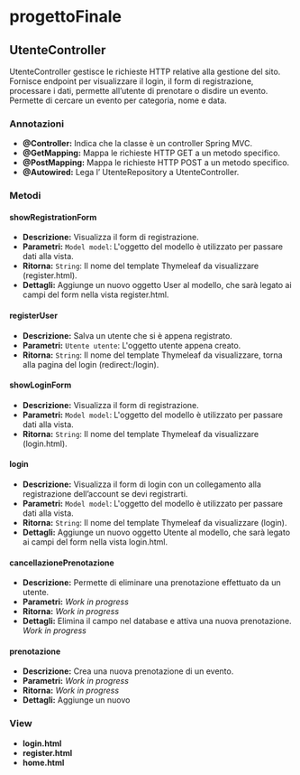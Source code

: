 # progettoFinale

## UtenteController
UtenteController gestisce le richieste HTTP relative alla gestione del sito. Fornisce endpoint per visualizzare il login, il form di registrazione, processare i dati, permette all’utente di prenotare o disdire un evento. Permette di cercare un evento per categoria, nome e data.

### Annotazioni
- **@Controller:** Indica che la classe è un controller Spring MVC.
- **@GetMapping:** Mappa le richieste HTTP GET a un metodo specifico.
- **@PostMapping:** Mappa le richieste HTTP POST a un metodo specifico.
- **@Autowired:** Lega l’ UtenteRepository a UtenteController.

### Metodi

#### showRegistrationForm
- **Descrizione:** Visualizza il form di registrazione.
- **Parametri:** `Model model`: L'oggetto del modello è utilizzato per passare dati alla vista.
- **Ritorna:** `String`: Il nome del template Thymeleaf da visualizzare (register.html).
- **Dettagli:** Aggiunge un nuovo oggetto User al modello, che sarà legato ai campi del form nella vista register.html.

#### registerUser
- **Descrizione:** Salva un utente che si è appena registrato.
- **Parametri:** `Utente utente`: L'oggetto utente appena creato.
- **Ritorna:** `String`: Il nome del template Thymeleaf da visualizzare, torna alla pagina del login (redirect:/login).

#### showLoginForm
- **Descrizione:** Visualizza il form di registrazione.
- **Parametri:** `Model model`: L'oggetto del modello è utilizzato per passare dati alla vista.
- **Ritorna:** `String`: Il nome del template Thymeleaf da visualizzare (login.html).

#### login
- **Descrizione:** Visualizza il form di login con un collegamento alla registrazione dell’account se devi registrarti.
- **Parametri:** `Model model`: L'oggetto del modello è utilizzato per passare dati alla vista.
- **Ritorna:** `String`: Il nome del template Thymeleaf da visualizzare (login).
- **Dettagli:** Aggiunge un nuovo oggetto Utente al modello, che sarà legato ai campi del form nella vista login.html.

#### cancellazionePrenotazione
- **Descrizione:** Permette di eliminare una prenotazione effettuato da un utente.
- **Parametri:** _Work in progress_
- **Ritorna:** _Work in progress_
- **Dettagli:** Elimina il campo nel database e attiva una nuova prenotazione. _Work in progress_

#### prenotazione
- **Descrizione:** Crea una nuova prenotazione di un evento.
- **Parametri:** _Work in progress_
- **Ritorna:** _Work in progress_
- **Dettagli:** Aggiunge un nuovo

### View

- **login.html**
- **register.html**
- **home.html**



